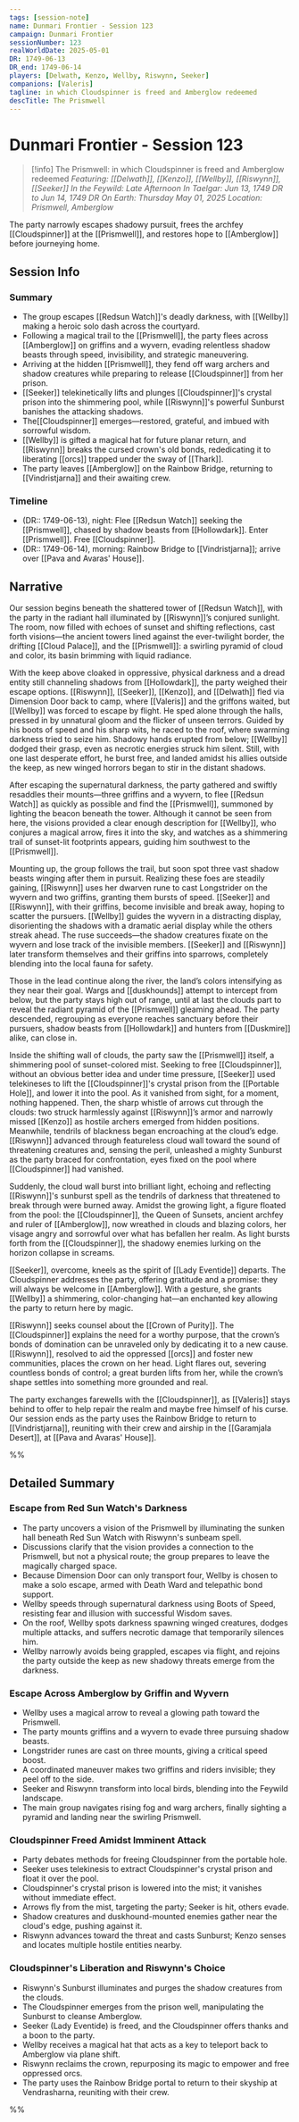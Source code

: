 ```yaml
---
tags: [session-note]
name: Dunmari Frontier - Session 123
campaign: Dunmari Frontier
sessionNumber: 123
realWorldDate: 2025-05-01
DR: 1749-06-13
DR_end: 1749-06-14
players: [Delwath, Kenzo, Wellby, Riswynn, Seeker]
companions: [Valeris]
tagline: in which Cloudspinner is freed and Amberglow redeemed
descTitle: The Prismwell
---
```

# Dunmari Frontier - Session 123

>[!info] The Prismwell: in which Cloudspinner is freed and Amberglow redeemed
> *Featuring: [[Delwath]], [[Kenzo]], [[Wellby]], [[Riswynn]], [[Seeker]]*
> *In the Feywild: Late Afternoon*
> *In Taelgar: Jun 13, 1749 DR to Jun 14, 1749 DR*
> *On Earth: Thursday May 01, 2025*
> *Location: Prismwell, Amberglow*

The party narrowly escapes shadowy pursuit, frees the archfey [[Cloudspinner]] at the [[Prismwell]], and restores hope to [[Amberglow]] before journeying home.

## Session Info
### Summary
- The group escapes [[Redsun Watch]]'s deadly darkness, with [[Wellby]] making a heroic solo dash across the courtyard. 
- Following a magical trail to the [[Prismwell]], the party flees across [[Amberglow]] on griffins and a wyvern, evading relentless shadow beasts through speed, invisibility, and strategic maneuvering.
- Arriving at the hidden [[Prismwell]], they fend off warg archers and shadow creatures while preparing to release [[Cloudspinner]] from her prison.
- [[Seeker]] telekinetically lifts and plunges [[Cloudspinner]]'s crystal prison into the shimmering pool, while [[Riswynn]]'s powerful Sunburst banishes the attacking shadows.
- The[[Cloudspinner]] emerges—restored, grateful, and imbued with sorrowful wisdom.
- [[Wellby]] is gifted a magical hat for future planar return, and [[Riswynn]] breaks the cursed crown's old bonds, rededicating it to liberating [[orcs]] trapped under the sway of [[Thark]]. 
- The party leaves [[Amberglow]] on the Rainbow Bridge, returning to [[Vindristjarna]] and their awaiting crew.

### Timeline
- (DR:: 1749-06-13), night: Flee [[Redsun Watch]] seeking the [[Prismwell]], chased by shadow beasts from [[Hollowdark]]. Enter [[Prismwell]]. Free [[Cloudspinner]].
- (DR:: 1749-06-14), morning: Rainbow Bridge to [[Vindristjarna]]; arrive over [[Pava and Avaras' House]]. 
## Narrative

Our session begins beneath the shattered tower of [[Redsun Watch]], with the party in the radiant hall illuminated by [[Riswynn]]’s conjured sunlight. The room, now filled with echoes of sunset and shifting reflections, cast forth visions—the ancient towers lined against the ever-twilight border, the drifting [[Cloud Palace]], and the [[Prismwell]]: a swirling pyramid of cloud and color, its basin brimming with liquid radiance. 

With the keep above cloaked in oppressive, physical darkness and a dread entity still channeling shadows from [[Hollowdark]], the party weighed their escape options. [[Riswynn]], [[Seeker]], [[Kenzo]], and [[Delwath]] fled via Dimension Door back to camp, where [[Valeris]] and the griffons waited, but [[Wellby]] was forced to escape by flight. He sped alone through the halls, pressed in by unnatural gloom and the flicker of unseen terrors. Guided by his boots of speed and his sharp wits, he raced to the roof, where swarming darkness tried to seize him. Shadowy hands erupted from below; [[Wellby]] dodged their grasp, even as necrotic energies struck him silent. Still, with one last desperate effort, he burst free, and landed amidst his allies outside the keep, as new winged horrors began to stir in the distant shadows.

After escaping the supernatural darkness, the party gathered and swiftly resaddles their mounts—three griffins and a wyvern, to flee [[Redsun Watch]] as quickly as possible and find the [[Prismwell]], summoned by lighting the beacon beneath the tower. Although it cannot be seen from here, the visions provided a clear enough description for [[Wellby]], who conjures a magical arrow, fires it into the sky, and watches as a shimmering trail of sunset-lit footprints appears, guiding him southwest to the [[Prismwell]]. 

Mounting up, the group follows the trail, but soon spot three vast shadow beasts winging after them in pursuit. Realizing these foes are steadily gaining, [[Riswynn]] uses her dwarven rune to cast Longstrider on the wyvern and two griffins, granting them bursts of speed. [[Seeker]] and [[Riswynn]], with their griffins, become invisible and break away, hoping to scatter the pursuers. [[Wellby]] guides the wyvern in a distracting display, disorienting the shadows with a dramatic aerial display while the others streak ahead. The ruse succeeds—the shadow creatures fixate on the wyvern and lose track of the invisible members. [[Seeker]] and [[Riswynn]] later transform themselves and their griffins into sparrows, completely blending into the local fauna for safety.

Those in the lead continue along the river, the land’s colors intensifying as they near their goal. Wargs and [[duskhounds]] attempt to intercept from below, but the party stays high out of range, until at last the clouds part to reveal the radiant pyramid of the [[Prismwell]] gleaming ahead. The party descended, regrouping as everyone reaches sanctuary before their pursuers, shadow beasts from [[Hollowdark]] and hunters from [[Duskmire]] alike, can close in.

Inside the shifting wall of clouds, the party saw the [[Prismwell]] itself, a shimmering pool of sunset-colored mist. Seeking to free [[Cloudspinner]], without an obvious better idea and under time pressure, [[Seeker]] used telekineses to lift the [[Cloudspinner]]'s crystal prison from the [[Portable Hole]], and lower it into the pool. As it vanished from sight, for a moment, nothing happened. Then, the sharp whistle of arrows cut through the clouds: two struck harmlessly against [[Riswynn]]’s armor and narrowly missed [[Kenzo]] as hostile archers emerged from hidden positions. Meanwhile, tendrils of blackness began encroaching at the cloud’s edge. [[Riswynn]] advanced through featureless cloud wall toward the sound of threatening creatures and, sensing the peril, unleashed a mighty Sunburst as the party braced for confrontation, eyes fixed on the pool where [[Cloudspinner]] had vanished.

Suddenly, the cloud wall burst into brilliant light, echoing and reflecting [[Riswynn]]'s sunburst spell as the tendrils of darkness that threatened to break through were burned away. Amidst the growing light, a figure floated from the pool: the [[Cloudspinner]], the Queen of Sunsets, ancient archfey and ruler of [[Amberglow]], now wreathed in clouds and blazing colors, her visage angry and sorrowful over what has befallen her realm. As light bursts forth from the [[Cloudspinner]], the shadowy enemies lurking on the horizon collapse in screams. 

[[Seeker]], overcome, kneels as the spirit of [[Lady Eventide]] departs. The Cloudspinner addresses the party, offering gratitude and a promise: they will always be welcome in [[Amberglow]]. With a gesture, she grants [[Wellby]] a shimmering, color-changing hat—an enchanted key allowing the party to return here by magic. 

[[Riswynn]] seeks counsel about the [[Crown of Purity]]. The [[Cloudspinner]] explains the need for a worthy purpose, that the crown’s bonds of domination can be unraveled only by dedicating it to a new cause. [[Riswynn]], resolved to aid the oppressed [[orcs]] and foster new communities, places the crown on her head. Light flares out, severing countless bonds of control; a great burden lifts from her, while the crown’s shape settles into something more grounded and real.

The party exchanges farewells with the [[Cloudspinner]], as [[Valeris]] stays behind to offer to help repair the realm and maybe free himself of his curse. Our session ends as the party uses the Rainbow Bridge to return to [[Vindristjarna]], reuniting with their crew and airship in the [[Garamjala Desert]], at [[Pava and Avaras' House]]. 

%%

## Detailed Summary

### Escape from Red Sun Watch's Darkness

- The party uncovers a vision of the Prismwell by illuminating the sunken hall beneath Red Sun Watch with Riswynn's sunbeam spell.
- Discussions clarify that the vision provides a connection to the Prismwell, but not a physical route; the group prepares to leave the magically charged space.
- Because Dimension Door can only transport four, Wellby is chosen to make a solo escape, armed with Death Ward and telepathic bond support.
- Wellby speeds through supernatural darkness using Boots of Speed, resisting fear and illusion with successful Wisdom saves.
- On the roof, Wellby spots darkness spawning winged creatures, dodges multiple attacks, and suffers necrotic damage that temporarily silences him.
- Wellby narrowly avoids being grappled, escapes via flight, and rejoins the party outside the keep as new shadowy threats emerge from the darkness.

### Escape Across Amberglow by Griffin and Wyvern

- Wellby uses a magical arrow to reveal a glowing path toward the Prismwell.
- The party mounts griffins and a wyvern to evade three pursuing shadow beasts.
- Longstrider runes are cast on three mounts, giving a critical speed boost.
- A coordinated maneuver makes two griffins and riders invisible; they peel off to the side.
- Seeker and Riswynn transform into local birds, blending into the Feywild landscape.
- The main group navigates rising fog and warg archers, finally sighting a pyramid and landing near the swirling Prismwell.

### Cloudspinner Freed Amidst Imminent Attack

- Party debates methods for freeing Cloudspinner from the portable hole.
- Seeker uses telekinesis to extract Cloudspinner's crystal prison and float it over the pool.
- Cloudspinner's crystal prison is lowered into the mist; it vanishes without immediate effect.
- Arrows fly from the mist, targeting the party; Seeker is hit, others evade.
- Shadow creatures and duskhound-mounted enemies gather near the cloud's edge, pushing against it.
- Riswynn advances toward the threat and casts Sunburst; Kenzo senses and locates multiple hostile entities nearby.

### Cloudspinner's Liberation and Riswynn's Choice

- Riswynn's Sunburst illuminates and purges the shadow creatures from the clouds.
- The Cloudspinner emerges from the prison well, manipulating the Sunburst to cleanse Amberglow.
- Seeker (Lady Eventide) is freed, and the Cloudspinner offers thanks and a boon to the party.
- Wellby receives a magical hat that acts as a key to teleport back to Amberglow via plane shift.
- Riswynn reclaims the crown, repurposing its magic to empower and free oppressed orcs.
- The party uses the Rainbow Bridge portal to return to their skyship at Vendrasharna, reuniting with their crew.

%%

